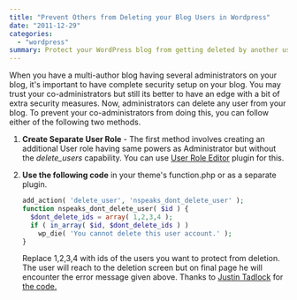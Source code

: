 ```yaml
---
title: "Prevent Others from Deleting your Blog Users in Wordpress"
date: "2011-12-29"
categories: 
  - "wordpress"
summary: Protect your WordPress blog from getting deleted by another user.
---
```


When you have a multi-author blog having several administrators on your blog, it's important to have complete security setup on your blog. You may trust your co-administrators but still its better to have an edge with a bit of extra security measures. Now, administrators can delete any user from your blog. To prevent your co-administrators from doing this, you can follow either of the following two methods.

1. **Create Separate User Role** - The first method involves creating an additional User role having same powers as Administrator but without the _delete\_users_ capability. You can use [User Role Editor](https://wordpress.org/extend/plugins/user-role-editor/) plugin for this.

2. **Use the following code** in your theme's function.php or as a separate plugin.

    ```php
    add_action( 'delete_user', 'nspeaks_dont_delete_user' );
    function nspeaks_dont_delete_user( $id ) {
      $dont_delete_ids = array( 1,2,3,4 );
      if ( in_array( $id, $dont_delete_ids ) )
        wp_die( 'You cannot delete this user account.' );
    }
    ```

    Replace 1,2,3,4 with ids of the users you want to protect from deletion. The user will reach to the deletion screen but on final page he will encounter the error message given above. Thanks to [Justin Tadlock](https://justintadlock.com/) for [the code.](https://wpquestions.com/question/showLoggedIn/id/110)
